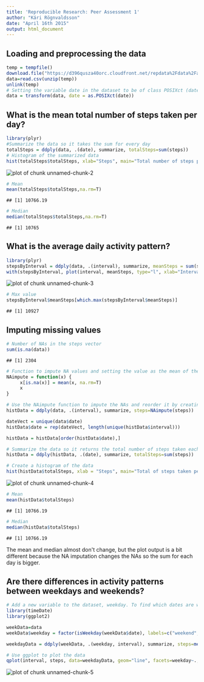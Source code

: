 ```yaml
---
title: 'Reproducible Research: Peer Assessment 1'
author: "Kári Rögnvaldsson"
date: "April 16th 2015"
output: html_document
---
```


## Loading and preprocessing the data


```r
temp = tempfile()
download.file("https://d396qusza40orc.cloudfront.net/repdata%2Fdata%2Factivity.zip", temp, method="curl")
data=read.csv(unzip(temp))
unlink(temp)
# Setting the variable date in the dataset to be of class POSIXct (date)
data = transform(data, date = as.POSIXct(date))
```

## What is the mean total number of steps taken per day?


```r
library(plyr)
#Summarize the data so it takes the sum for every day
totalSteps = ddply(data, .(date), summarize, totalSteps=sum(steps))
# Histogram of the summarized data
hist(totalSteps$totalSteps, xlab="Steps", main="Total number of steps per day")
```

![plot of chunk unnamed-chunk-2](figure/unnamed-chunk-2-1.png) 

```r
# Mean
mean(totalSteps$totalSteps,na.rm=T)
```

```
## [1] 10766.19
```

```r
# Median
median(totalSteps$totalSteps,na.rm=T)
```

```
## [1] 10765
```

## What is the average daily activity pattern?


```r
library(plyr)
stepsByInterval = ddply(data, .(interval), summarize, meanSteps = sum(steps, na.rm=T))
with(stepsByInterval, plot(interval, meanSteps, type="l", xlab="Interval", ylab="Average steps taken", main="Activity plot for each time of the day"))
```

![plot of chunk unnamed-chunk-3](figure/unnamed-chunk-3-1.png) 

```r
# Max value 
stepsByInterval$meanSteps[which.max(stepsByInterval$meanSteps)]
```

```
## [1] 10927
```

## Imputing missing values


```r
# Number of NAs in the steps vector
sum(is.na(data))
```

```
## [1] 2304
```

```r
# Function to impute NA values and setting the value as the mean of the interval that is the same
NAimpute = function(x) {
     x[is.na(x)] = mean(x, na.rm=T)
     x
}

# Use the NAimpute function to impute the NAs and reorder it by creating a new variable, date
histData = ddply(data, .(interval), summarize, steps=NAimpute(steps))

dateVect = unique(data$date)
histData$date = rep(dateVect, length(unique(histData$interval)))

histData = histData[order(histData$date),]

# Summarize the data so it returns the total number of steps taken each day
histData = ddply(histData, .(date), summarize, totalSteps=sum(steps))

# Create a histogram of the data
hist(histData$totalSteps, xlab = "Steps", main="Total of steps taken per day")
```

![plot of chunk unnamed-chunk-4](figure/unnamed-chunk-4-1.png) 

```r
# Mean
mean(histData$totalSteps)
```

```
## [1] 10766.19
```

```r
# Median
median(histData$totalSteps)
```

```
## [1] 10766.19
```

The mean and median almost don't change, but the plot output is a bit different because the NA imputation changes the NAs so the sum for each day is bigger.

## Are there differences in activity patterns between weekdays and weekends?


```r
# Add a new variable to the dataset, weekday. To find which dates are weekdays and which weekends I call the function isWeekend and create a factor variable based on the logical vector outcome of the function
library(timeDate)
library(ggplot2)

weekData=data
weekData$weekday = factor(isWeekday(weekData$date), labels=c("weekend", "weekday"))

weekdayData = ddply(weekData, .(weekday, interval), summarize, steps=mean(steps, na.rm=T))

# Use ggplot to plot the data
qplot(interval, steps, data=weekdayData, geom="line", facets=weekday~., xlab="Interval", ylab="Steps", main = "Activity patterns from weekdays and weekends") + theme_bw()
```

![plot of chunk unnamed-chunk-5](figure/unnamed-chunk-5-1.png) 
